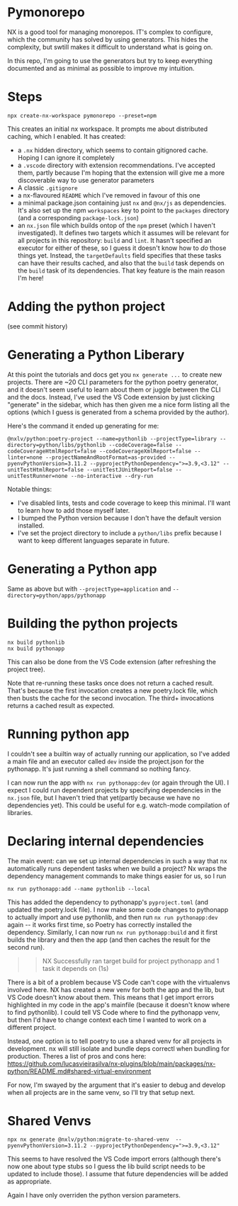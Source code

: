 # Pymonorepo

NX is a good tool for managing monorepos. IT's complex to configure, which the community has solved by using generators. This hides the complexity, but swtill makes it difficult to understand what is going on.

In this repo, I'm going to use the generators but try to keep everything documented and as minimal as possible to improve my intuition.

# Steps

```
npx create-nx-workspace pymonorepo --preset=npm
```

This creates an initial nx workspace. It prompts me about distributed caching, which I enabled. It has created:

- a `.nx` hidden directory, which seems to contain gitignored cache. Hoping I can ignore it completely
- a `.vscode` directory with extension recommendations. I've accepted them, partly because I'm hoping that the extension will give me a more discoverable way to use generator parameters
- A classic `.gitignore`
- a nx-flavoured `README` which I've removed in favour of this one
- a minimal package.json containing just `nx` and `@nx/js` as dependencies. It's also set up the npm `workspaces` key to point to the `packages` directory (and a corresponding `package-lock.json`)
- an `nx.json` file which builds ontop of the `npm` preset (which I haven't investigated). It defines two targets which it assumes will be relevant for all projects in this repository: `build` and `lint`. It hasn't specified an executor for either of these, so I guess it doesn't know how to _do_ those things yet. Instead, the `targetDefaults` field specifies that these tasks can have their results cached, and also that the `build` task depends on the `build` task of its dependencies. That key feature is the main reason I'm here!

# Adding the python project

(see commit history)

# Generating a Python Liberary

At this point the tutorials and docs get you `nx generate ...` to create new projects. There are ~20 CLI parameters for the python poetry generator, and it doesn't seem useful to learn about them or juggle between the CLI and the docs. Instead, I've used the VS Code extension by just clicking "generate" in the sidebar, which has then given me a nice form listing all the options (which I guess is generated from a schema provided by the author).

Here's the command it ended up generating for me:

```
@nxlv/python:poetry-project --name=pythonlib --projectType=library --directory=python/libs/pythonlib --codeCoverage=false --codeCoverageHtmlReport=false --codeCoverageXmlReport=false --linter=none --projectNameAndRootFormat=as-provided --pyenvPythonVersion=3.11.2 --pyprojectPythonDependency=">=3.9,<3.12" --unitTestHtmlReport=false --unitTestJUnitReport=false --unitTestRunner=none --no-interactive --dry-run
```

Notable things:

- I've disabled lints, tests and code coverage to keep this minimal. I'll want to learn how to add those myself later.
- I bumped the Python version because I don't have the default version installed.
- I've set the project directory to include a `python/libs` prefix because I want to keep different languages separate in future.

# Generating a Python app

Same as above but with `--projectType=application` and `--directory=python/apps/pythonapp`

# Building the python projects

```
nx build pythonlib
nx build pythonapp
```

This can also be done from the VS Code extension (after refreshing the project tree).

Note that re-running these tasks once does not return a cached result. That's because the first invocation creates a new poetry.lock file, which then busts the cache for the second invocation. The third+ invocations returns a cached result as expected.

# Running python app

I couldn't see a builtin way of actually running our application, so I've added a main file and an executor called `dev` inside the project.json for the pythonapp. It's just running a shell command so nothing fancy.

I can now run the app with `nx run pythonapp:dev`
(or again through the UI). I expect I could run dependent projects by specifying dependencies in the `nx.json` file, but I haven't tried that yet(partly because we have no dependencies yet). This could be useful for e.g. watch-mode compilation of libraries.

# Declaring internal dependencies

The main event: can we set up internal dependencies in such a way that nx automatically runs dependent tasks when we build a project? Nx wraps the dependency management commands to make things easier for us, so I run

```
nx run pythonapp:add --name pythonlib --local
```

This has added the dependency to pythonapp's `pyproject.toml` (and updated the poetry.lock file). I now make some code changes to pythonapp to actually import and use pythonlib, and then run `nx run pythonapp:dev` again -- it works first time, so Poetry has correctly installed the dependency. Similarly, I can now run `nx run pythonapp:build` and it first builds the library and then the app (and then caches the result for the second run).

> > NX Successfully ran target build for project pythonapp and 1 task it depends on (1s)

There is a bit of a problem because VS Code can't cope with the virtualenvs involved here. NX has created a new venv for both the app and the lib, but VS Code doesn't know about them. This means that I get import errors highlighted in my code in the app's mainfile (because it doesn't know where to find pythonlib). I could tell VS Code where to find the pythonapp venv, but then I'd have to change context each time I wanted to work on a different project.

Instead, one option is to tell poetry to use a shared venv for all projects in development. nx will still isolate and bundle deps correctl when bundling for production. Theres a list of pros and cons here: https://github.com/lucasvieirasilva/nx-plugins/blob/main/packages/nx-python/README.md#shared-virtual-environment

For now, I'm swayed by the argument that it's easier to debug and develop when all projects are in the same venv, so I'll try that setup next.

# Shared Venvs

```
npx nx generate @nxlv/python:migrate-to-shared-venv  --pyenvPythonVersion=3.11.2 --pyprojectPythonDependency=">=3.9,<3.12"
```

This seems to have resolved the VS Code import errors (although there's now one about type stubs so I guess the lib build script needs to be updated to include those). I assume that future dependencies will be added as appropriate.

Again I have only overriden the python version parameters.
